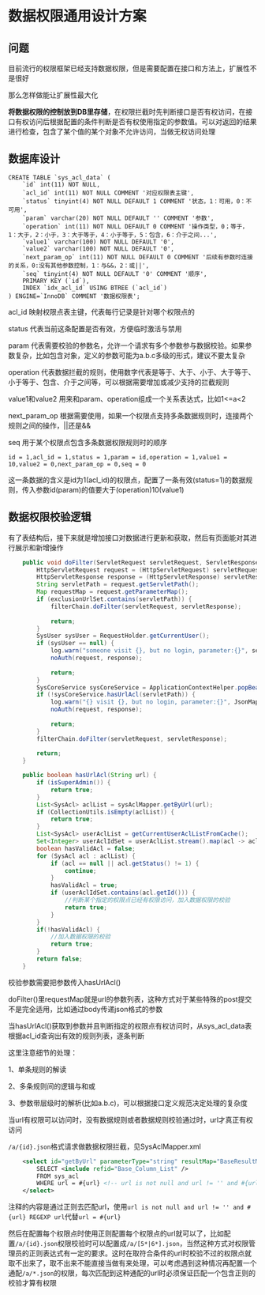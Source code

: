 # 数据权限通用设计方案

## 问题

目前流行的权限框架已经支持数据权限，但是需要配置在接口和方法上，扩展性不是很好

那么怎样做能让扩展性最大化

**将数据权限的控制放到DB里存储**，在权限拦截时先判断接口是否有权访问，在接口有权访问后根据配置的条件判断是否有权使用指定的参数值。可以对返回的结果进行检查，包含了某个值的某个对象不允许访问，当做无权访问处理

## 数据库设计

```mysql
CREATE TABLE `sys_acl_data` (
    `id` int(11) NOT NULL,
    `acl_id` int(11) NOT NULL COMMENT '对应权限表主键',
    `status` tinyint(4) NOT NULL DEFAULT 1 COMMENT '状态，1：可用，0：不可用',
    `param` varchar(20) NOT NULL DEFAULT '' COMMENT '参数',
    `operation` int(11) NOT NULL DEFAULT 0 COMMENT '操作类型，0；等于，1：大于，2：小于，3：大于等于，4：小于等于，5：包含，6：介于之间...',
    `value1` varchar(100) NOT NULL DEFAULT '0',
    `value2` varchar(100) NOT NULL DEFAULT '0',
    `next_param_op` int(11) NOT NULL DEFAULT 0 COMMENT '后续有参数时连接的关系，0:没有其他参数控制，1：与&&，2：或||',
    `seq` tinyint(4) NOT NULL DEFAULT '0' COMMENT '顺序',
    PRIMARY KEY (`id`),
    INDEX `idx_acl_id` USING BTREE (`acl_id`)
) ENGINE=`InnoDB` COMMENT '数据权限表';
```

acl_id 映射权限点表主键，代表每行记录是针对哪个权限点的

status 代表当前这条配置是否有效，方便临时激活与禁用

param 代表需要校验的参数名，允许一个请求有多个参数参与数据校验。如果参数复杂，比如包含对象，定义的参数可能为a.b.c多级的形式，建议不要太复杂

operation 代表数据拦截的规则，使用数字代表是等于、大于、小于、大于等于、小于等于、包含、介于之间等，可以根据需要增加或减少支持的拦截规则

value1和value2 用来和param、operation组成一个关系表达式，比如1<=a<2

next_param_op 根据需要使用，如果一个权限点支持多条数据规则时，连接两个规则之间的操作，||还是&&

seq 用于某个权限点包含多条数据权限规则时的顺序

```
id = 1,acl_id = 1,status = 1,param = id,operation = 1,value1 = 10,value2 = 0,next_param_op = 0,seq = 0
```

这一条数据的含义是id为1(acl_id)的权限点，配置了一条有效(status=1)的数据规则，传入参数id(param)的值要大于(operation)10(value1)

## 数据权限校验逻辑

有了表结构后，接下来就是增加接口对数据进行更新和获取，然后有页面能对其进行展示和新增操作

```java
    public void doFilter(ServletRequest servletRequest, ServletResponse servletResponse, FilterChain filterChain) throws IOException, ServletException {
        HttpServletRequest request = (HttpServletRequest) servletRequest;
        HttpServletResponse response = (HttpServletResponse) servletResponse;
        String servletPath = request.getServletPath();
        Map requestMap = request.getParameterMap();
        if (exclusionUrlSet.contains(servletPath)) {
            filterChain.doFilter(servletRequest, servletResponse);
            
            return;
        }
        SysUser sysUser = RequestHolder.getCurrentUser();
        if (sysUser == null) {
            log.warn("someone visit {}, but no login, parameter:{}", servletPath, JsonMapper.obj2String(requestMap));
            noAuth(request, response);
            
            return;
        }
        SysCoreService sysCoreService = ApplicationContextHelper.popBean(SysCoreService.class);
        if (!sysCoreService.hasUrlAcl(servletPath)) {
            log.warn("{} visit {}, but no login, parameter:{}", JsonMapper.obj2String(sysUser), servletPath, JsonMapper.obj2String(requestMap));
            noAuth(request, response);
            
            return;
        }
        filterChain.doFilter(servletRequest, servletResponse);
        
        return;
    }

    public boolean hasUrlAcl(String url) {
        if (isSuperAdmin()) {
            return true;
        }
        List<SysAcl> aclList = sysAclMapper.getByUrl(url);
        if (CollectionUtils.isEmpty(aclList)) {
            return true;
        }
        List<SysAcl> userAclList = getCurrentUserAclListFromCache();
        Set<Integer> userAclIdSet = userAclList.stream().map(acl -> acl.getId()).collect(Collectors.toSet());
        boolean hasValidAcl = false;
        for (SysAcl acl : aclList) {
            if (acl == null || acl.getStatus() != 1) {
                continue;
            }
            hasValidAcl = true;
            if (userAclIdSet.contains(acl.getId())) {
            	//判断某个指定的权限点已经有权限访问，加入数据权限的校验
                return true;
            }
        }
        if(!hasValidAcl) {
        	//加入数据权限的校验
            return true;
        }
        return false;
    }
```

校验参数需要把参数传入hasUrlAcl()

doFilter()里requestMap就是url的参数列表，这种方式对于某些特殊的post提交不是完全适用，比如通过body传递json格式的参数

当hasUrlAcl()获取到参数并且判断指定的权限点有权访问时，从sys_acl_data表根据acl_id查询出有效的规则列表，逐条判断

这里注意细节的处理：

1、单条规则的解读

2、多条规则间的逻辑与和或

3、参数带层级时的解析(比如a.b.c)，可以根据接口定义规范决定处理的复杂度

当url有权限可以访问时，没有数据规则或者数据规则校验通过时，url才真正有权访问

`/a/{id}.json`格式请求做数据权限拦截，见SysAclMapper.xml

```xml
    <select id="getByUrl" parameterType="string" resultMap="BaseResultMap">
        SELECT <include refid="Base_Column_List" />
        FROM sys_acl
        WHERE url = #{url} <!-- url is not null and url != '' and #{url} REGEXP url-->
    </select>
```

注释的内容是通过正则去匹配url，使用`url is not null and url != '' and #{url} REGEXP url`代替`url = #{url}` 

然后在配置每个权限点时使用正则配置每个权限点的url就可以了，比如配置`/a/{id}.json`权限校验时可以配置成`/a/[5*|6*].json`，当然这种方式对权限管理员的正则表达式有一定的要求。这时在取符合条件的url时校验不过的权限点就取不出来了，取不出来不能直接当做有来处理，可以考虑遇到这种情况再配置一个通配`/a/*.json`的权限，每次匹配到这种通配的url时必须保证匹配一个包含正则的校验才算有权限
